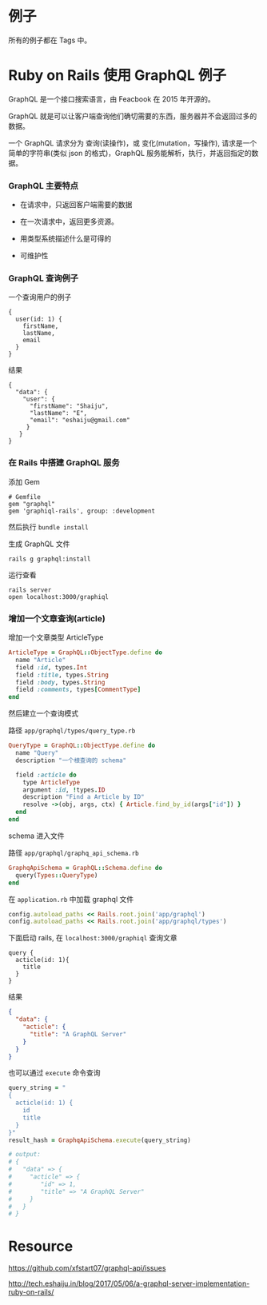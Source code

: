 # 例子

所有的例子都在 Tags 中。


# Ruby on Rails 使用 GraphQL 例子

GraphQL 是一个接口搜索语言，由 Feacbook 在 2015 年开源的。


GraphQL 就是可以让客户端查询他们确切需要的东西，服务器并不会返回过多的数据。

一个 GraphQL 请求分为 查询(读操作)，或 变化(mutation，写操作), 请求是一个简单的字符串(类似 json 的格式)，GraphQL 服务能解析，执行，并返回指定的数据。

### GraphQL 主要特点

* 在请求中，只返回客户端需要的数据

* 在一次请求中，返回更多资源。

* 用类型系统描述什么是可得的

* 可维护性

### GraphQL 查询例子

一个查询用户的例子

```
{
  user(id: 1) {
    firstName,
    lastName,
    email
  }
}
```

结果

```
{
  "data": {
    "user": {
      "firstName": "Shaiju",
      "lastName": "E",
      "email": "eshaiju@gmail.com"
     }
   }
}
```

### 在 Rails 中搭建 GraphQL 服务

添加 Gem

```
# Gemfile
gem "graphql"
gem 'graphiql-rails', group: :development
```

然后执行 `bundle install`

生成 GraphQL 文件

    rails g graphql:install
    
运行查看

    rails server
    open localhost:3000/graphiql
    
### 增加一个文章查询(article)

增加一个文章类型 ArticleType

```ruby
ArticleType = GraphQL::ObjectType.define do
  name "Article"
  field :id, types.Int
  field :title, types.String
  field :body, types.String
  field :comments, types[CommentType]
end
```

然后建立一个查询模式

路径 `app/graphql/types/query_type.rb`

```ruby
QueryType = GraphQL::ObjectType.define do
  name "Query"
  description "一个根查询的 schema"

  field :acticle do
    type ArticleType
    argument :id, !types.ID
    description "Find a Article by ID"
    resolve ->(obj, args, ctx) { Article.find_by_id(args["id"]) }
  end
end
```

schema 进入文件

路径 `app/graphql/graphq_api_schema.rb`

```ruby
GraphqApiSchema = GraphQL::Schema.define do
  query(Types::QueryType)
end
```

在 `application.rb` 中加载 graphql 文件

```ruby
config.autoload_paths << Rails.root.join('app/graphql')
config.autoload_paths << Rails.root.join('app/graphql/types')
```

下面启动 rails, 在 `localhost:3000/graphiql` 查询文章

```
query {
  acticle(id: 1){
    title
  }
}
```

结果

```json
{
  "data": {
    "acticle": {
      "title": "A GraphQL Server"
    }
  }
}
```

也可以通过 `execute` 命令查询

```ruby
query_string = "
{
  acticle(id: 1) {
    id
    title
  }
}"
result_hash = GraphqApiSchema.execute(query_string)

# output:
# {
#   "data" => {
#     "acticle" => {
#        "id" => 1,
#        "title" => "A GraphQL Server"
#     }
#   }
# }
```

# Resource

https://github.com/xfstart07/graphql-api/issues

http://tech.eshaiju.in/blog/2017/05/06/a-graphql-server-implementation-ruby-on-rails/

